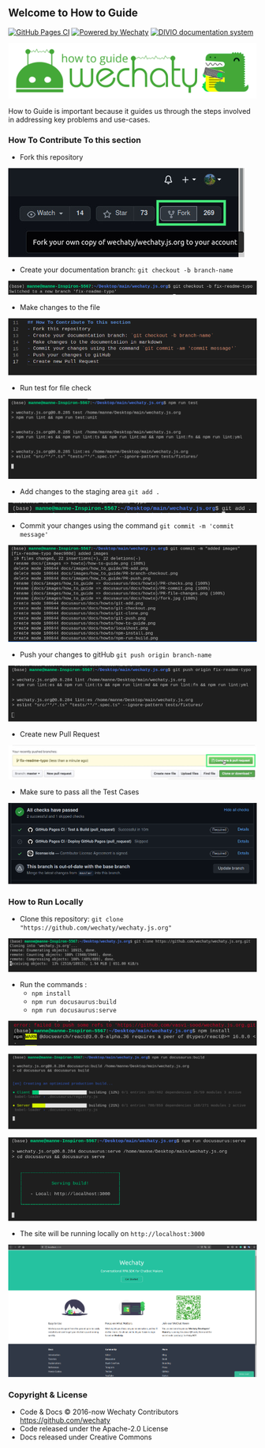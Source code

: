 ## Welcome to How to Guide

[![GitHub Pages CI](https://github.com/wechaty/wechaty.js.org/workflows/GitHub%20Pages%20CI/badge.svg)](https://github.com/wechaty/wechaty.js.org/actions?query=workflow%3A%22GitHub+Pages+CI%22)
[![Powered by Wechaty](https://img.shields.io/badge/Powered%20By-Wechaty-brightgreen.svg)](https://github.com/Wechaty/wechaty)
[![DIVIO documentation system](https://img.shields.io/badge/DIVIO-Documentation%20System-blue)](https://documentation.divio.com/)

![Wechaty Docusaurus](how-to-guide.png)

How to Guide is important because it guides us through the steps involved in addressing key problems and use-cases.

### How To Contribute To this section

- Fork this repository

![Fork the repo](fork.jpg)

- Create your documentation branch: `git checkout -b branch-name`

![checkout branch](git-checkout.png)

- Make changes to the file

![make changes](PR-file-changes.png)

- Run test for file check

![run test](npm-run-test.png)

- Add changes to the staging area `git add .`

![add to staging area](git-add.png)

- Commit your changes using the command `git commit -m 'commit message'`

![make commit](git-commit.png)

- Push your changes to gitHub `git push origin branch-name`

![push changes](git-push.png)

- Create new Pull Request

![open Pull Request](pull-request.jpg)

- Make sure to pass all the Test Cases

![pass test case](PR-checks.png)

### How to Run Locally

- Clone this repository: `git clone "https://github.com/wechaty/wechaty.js.org"`

![git clone](git-clone.png)

- Run the commands :
  - `npm install`
  - `npm run docusaurus:build`
  - `npm run docusaurus:serve`
  
![run install](npm-install.png)

![run build](npm-run-build.png)

![run serve](num-run-serve.png)

- The site will be running  locally on `http://localhost:3000`

![run locally](localhost.png)

### Copyright & License

- Code & Docs © 2016-now Wechaty Contributors <https://github.com/wechaty>
- Code released under the Apache-2.0 License
- Docs released under Creative Commons
